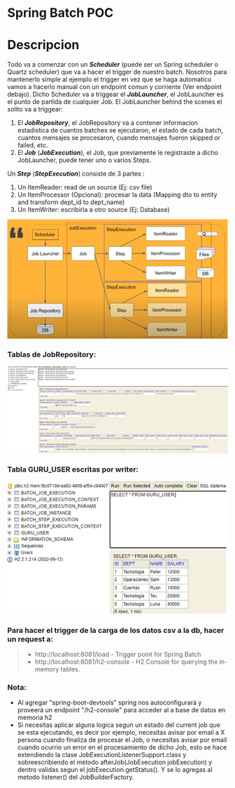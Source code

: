 # Spring Batch POC

# Descripcion
Todo va a comenzar con un ***Scheduler*** (puede ser un Spring scheduler o Quartz scheduler)
que va a hacer el trigger de nuestro batch. Nosotros para mantenerlo simple al ejemplo el trigger en vez 
que se haga automatico vamos a hacerlo manual con un endpoint comun y corriente (Ver endpoint debajo).
Dicho Scheduler va a triggear el ***JobLauncher***,  el JobLauncher es el punto de partida 
de cualquier Job. El JobLauncher behind the scenes el solito va a triggear:
1. El ***JobRepository***, el JobRepository va a contener informacion estadistica de cuantos batches se ejecutaron, 
el estado de cada batch, cuantos mensajes se procesaron, cuando mensajes fueron skipped or failed, etc.
2.  El ***Job*** (***JobExecution***), el Job, que previamente le registraste a dicho JobLauncher, puede tener uno o varios Steps.

Un ***Step*** (***StepExecution***) consiste de 3 partes :
1. Un ItemReader: read de un source (Ej: csv file)
2. Un ItemProcessor (Opcional): procesar la data (Mapping dto to entity and transform dept_id to dept_name)
3. Un ItemWriter: escribirla a otro source (Ej: Database)

![alt text](https://github.com/estebanbri/Spring-Batch-POC/blob/master/workflow.png)

### Tablas de JobRepository:
![alt text](https://github.com/estebanbri/Spring-Batch-POC/blob/master/result-job-repository.png)

### Tabla GURU_USER escritas por writer:
![alt text](https://github.com/estebanbri/Spring-Batch-POC/blob/master/result-job-output.png)

### Para hacer el trigger de la carga de los datos csv a la db, hacer un request a:
> - http://localhost:8081/load - Trigger point for Spring Batch
> - http://localhost:8081/h2-console - H2 Console for querying the in-memory tables.

### Nota: 
- Al agregar "spring-boot-devtools" spring nos autoconfigurará y proveerá un endpoint "/h2-console"
para acceder al a base de datos en memoria h2
- Si necesitas aplicar alguna logica segun un estado del current job que se esta ejecutando, es decir por ejemplo, necesitas avisar por email a X persona cuando finaliza de procesar el Job, o necesitas avisar por email cuando ocurrio un error en el procesamiento de dicho Job, esto se hace extendiendo la clase JobExecutionListenerSupport.class y sobreescribiendo el metodo afterJob(JobExecution jobExecution) y dentro validas segun el jobExecution.getStatus(). Y se lo agregas al metodo listener() del JobBuilderFactory. 
